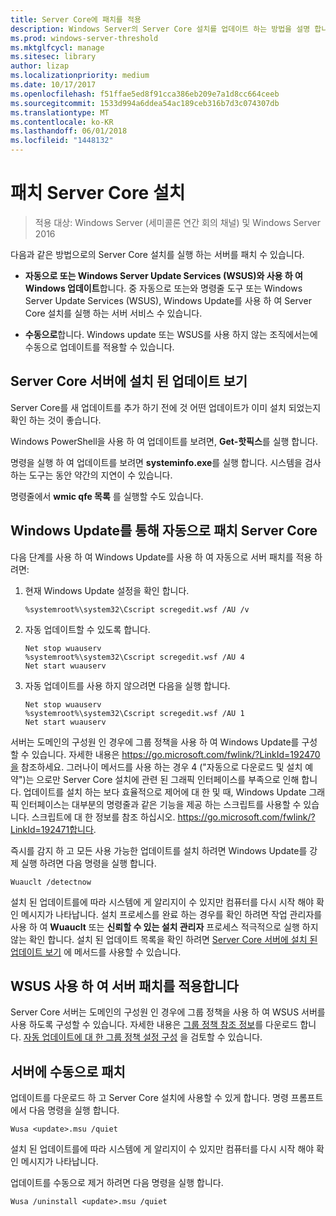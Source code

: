 ```yaml
---
title: Server Core에 패치를 적용
description: Windows Server의 Server Core 설치를 업데이트 하는 방법을 설명 합니다.
ms.prod: windows-server-threshold
ms.mktglfcycl: manage
ms.sitesec: library
author: lizap
ms.localizationpriority: medium
ms.date: 10/17/2017
ms.openlocfilehash: f51ffae5ed8f91cca386eb209e7a1d8cc664ceeb
ms.sourcegitcommit: 1533d994a6ddea54ac189ceb316b7d3c074307db
ms.translationtype: MT
ms.contentlocale: ko-KR
ms.lasthandoff: 06/01/2018
ms.locfileid: "1448132"
---
```

# <a name="patch-a-server-core-installation"></a>패치 Server Core 설치

> 적용 대상: Windows Server (세미콜론 연간 회의 채널) 및 Windows Server 2016

다음과 같은 방법으로의 Server Core 설치를 실행 하는 서버를 패치 수 있습니다.

- **자동으로 또는 Windows Server Update Services (WSUS)와 사용 하 여 Windows 업데이트**합니다. 중 자동으로 또는와 명령줄 도구 또는 Windows Server Update Services (WSUS), Windows Update를 사용 하 여 Server Core 설치를 실행 하는 서버 서비스 수 있습니다.

- **수동으로**합니다. Windows update 또는 WSUS를 사용 하지 않는 조직에서는에 수동으로 업데이트를 적용할 수 있습니다.

## <a name="view-the-updates-installed-on-your-server-core-server"></a>Server Core 서버에 설치 된 업데이트 보기
Server Core를 새 업데이트를 추가 하기 전에 것 어떤 업데이트가 이미 설치 되었는지 확인 하는 것이 좋습니다.

Windows PowerShell을 사용 하 여 업데이트를 보려면, **Get-핫픽스**를 실행 합니다.

명령을 실행 하 여 업데이트를 보려면 **systeminfo.exe**를 실행 합니다. 시스템을 검사 하는 도구는 동안 약간의 지연이 수 있습니다.

명령줄에서 **wmic qfe 목록** 를 실행할 수도 있습니다. 

## <a name="patch-server-core-automatically-with-windows-update"></a>Windows Update를 통해 자동으로 패치 Server Core

다음 단계를 사용 하 여 Windows Update를 사용 하 여 자동으로 서버 패치를 적용 하려면:

1. 현재 Windows Update 설정을 확인 합니다.
   ```
   %systemroot%\system32\Cscript scregedit.wsf /AU /v 
   ```

2. 자동 업데이트할 수 있도록 합니다.

   ```
   Net stop wuauserv 
   %systemroot%\system32\Cscript scregedit.wsf /AU 4 
   Net start wuauserv
   ```  

3. 자동 업데이트를 사용 하지 않으려면 다음을 실행 합니다.

   ```
   Net stop wuauserv 
   %systemroot%\system32\Cscript scregedit.wsf /AU 1 
   Net start wuauserv 
   ```

서버는 도메인의 구성원 인 경우에 그룹 정책을 사용 하 여 Windows Update를 구성할 수 있습니다. 자세한 내용은 https://go.microsoft.com/fwlink/?LinkId=192470을 참조하세요. 그러나이 메서드를 사용 하는 경우 4 ("자동으로 다운로드 및 설치 예약")는 으로만 Server Core 설치에 관련 된 그래픽 인터페이스를 부족으로 인해 합니다. 업데이트를 설치 하는 보다 효율적으로 제어에 대 한 및 때, Windows Update 그래픽 인터페이스는 대부분의 명령줄과 같은 기능을 제공 하는 스크립트를 사용할 수 있습니다. 스크립트에 대 한 정보를 참조 하십시오. https://go.microsoft.com/fwlink/?LinkId=192471합니다.

즉시를 감지 하 고 모든 사용 가능한 업데이트를 설치 하려면 Windows Update를 강제 실행 하려면 다음 명령을 실행 합니다.

```
Wuauclt /detectnow 
```

설치 된 업데이트를에 따라 시스템에 게 알리지이 수 있지만 컴퓨터를 다시 시작 해야 확인 메시지가 나타납니다. 설치 프로세스를 완료 하는 경우를 확인 하려면 작업 관리자를 사용 하 여 **Wuauclt** 또는 **신뢰할 수 있는 설치 관리자** 프로세스 적극적으로 실행 하지 않는 확인 합니다. 설치 된 업데이트 목록을 확인 하려면 [Server Core 서버에 설치 된 업데이트 보기](#view-the-updates-installed-on-your-Server-Core-server) 에 메서드를 사용할 수 있습니다.

## <a name="patch-the-server-with-wsus"></a>WSUS 사용 하 여 서버 패치를 적용합니다 

Server Core 서버는 도메인의 구성원 인 경우에 그룹 정책을 사용 하 여 WSUS 서버를 사용 하도록 구성할 수 있습니다. 자세한 내용은 [그룹 정책 참조 정보](https://www.microsoft.com/download/details.aspx?id=25250)를 다운로드 합니다. [자동 업데이트에 대 한 그룹 정책 설정 구성](../windows-server-update-services/deploy/4-configure-group-policy-settings-for-automatic-updates.md) 을 검토할 수 있습니다.

## <a name="patch-the-server-manually"></a>서버에 수동으로 패치

업데이트를 다운로드 하 고 Server Core 설치에 사용할 수 있게 합니다.
명령 프롬프트에서 다음 명령을 실행 합니다.

```
Wusa <update>.msu /quiet 
```

설치 된 업데이트를에 따라 시스템에 게 알리지이 수 있지만 컴퓨터를 다시 시작 해야 확인 메시지가 나타납니다.

업데이트를 수동으로 제거 하려면 다음 명령을 실행 합니다.

```
Wusa /uninstall <update>.msu /quiet 
```

